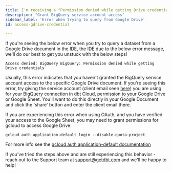 ```yaml
---
title: I'm receiving a "Permission denied while getting Drive credential" error when trying to query from Google Drive?
description: "Grant BigQuery service account access"
sidebar_label: 'Error when trying to query from Google Drive'
id: access-gdrive-credential

---
```


If you're seeing the below error when you try to query a dataset from a Google Drive document in the IDE,  the IDE due to the below error message, we'll do our best to get you unstuck with the below steps! 

```
Access denied: BigQuery BigQuery: Permission denied while getting Drive credentials
```

Usually, this error indicates that you haven't granted the BigQuery service account access to the specific Google Drive document. If you're seeing this error, try giving the service account (client email seen [here](https://docs.getdbt.com/docs/dbt-cloud/cloud-configuring-dbt-cloud/connecting-your-database#connecting-to-bigquery)) you are using for your BigQuery connection in dbt Cloud, permission to your Google Drive or Google Sheet. You'll want to do this directly in your Google Document and click the 'share' button and enter the client email there. 

If you are experiencing this error when using OAuth, and you have verified your access to the Google Sheet, you may need to grant permissions for gcloud to access Google Drive:

```
gcloud auth application-default login --disable-quota-project
```
For more info see the [gcloud auth application-default documentation](https://cloud.google.com/sdk/gcloud/reference/auth/application-default/login)

If you've tried the steps above and are still experiencing this behavior - reach out to the Support team at support@getdbt.com and we'll be happy to help!
